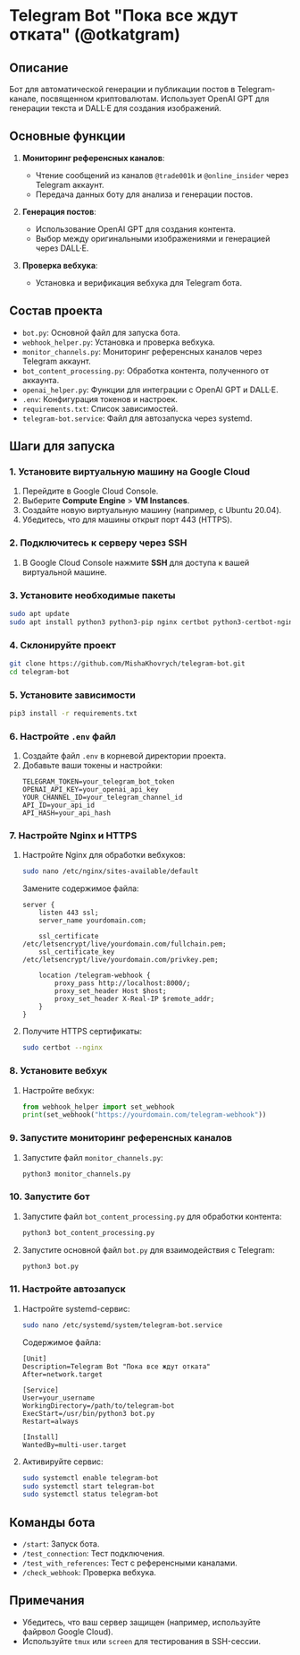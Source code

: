 # Telegram Bot "Пока все ждут отката" (@otkatgram)

## Описание
Бот для автоматической генерации и публикации постов в Telegram-канале, посвященном криптовалютам. Использует OpenAI GPT для генерации текста и DALL·E для создания изображений.

## Основные функции
1. **Мониторинг референсных каналов**:
   - Чтение сообщений из каналов `@trade001k` и `@online_insider` через Telegram аккаунт.
   - Передача данных боту для анализа и генерации постов.
   
2. **Генерация постов**:
   - Использование OpenAI GPT для создания контента.
   - Выбор между оригинальными изображениями и генерацией через DALL·E.

3. **Проверка вебхука**:
   - Установка и верификация вебхука для Telegram бота.

## Состав проекта
- `bot.py`: Основной файл для запуска бота.
- `webhook_helper.py`: Установка и проверка вебхука.
- `monitor_channels.py`: Мониторинг референсных каналов через Telegram аккаунт.
- `bot_content_processing.py`: Обработка контента, полученного от аккаунта.
- `openai_helper.py`: Функции для интеграции с OpenAI GPT и DALL·E.
- `.env`: Конфигурация токенов и настроек.
- `requirements.txt`: Список зависимостей.
- `telegram-bot.service`: Файл для автозапуска через systemd.

## Шаги для запуска

### 1. Установите виртуальную машину на Google Cloud
1. Перейдите в Google Cloud Console.
2. Выберите **Compute Engine** > **VM Instances**.
3. Создайте новую виртуальную машину (например, с Ubuntu 20.04).
4. Убедитесь, что для машины открыт порт 443 (HTTPS).

### 2. Подключитесь к серверу через SSH
1. В Google Cloud Console нажмите **SSH** для доступа к вашей виртуальной машине.

### 3. Установите необходимые пакеты
```bash
sudo apt update
sudo apt install python3 python3-pip nginx certbot python3-certbot-nginx git
```

### 4. Склонируйте проект
```bash
git clone https://github.com/MishaKhovrych/telegram-bot.git
cd telegram-bot
```

### 5. Установите зависимости
```bash
pip3 install -r requirements.txt
```

### 6. Настройте `.env` файл
1. Создайте файл `.env` в корневой директории проекта.
2. Добавьте ваши токены и настройки:
   ```
   TELEGRAM_TOKEN=your_telegram_bot_token
   OPENAI_API_KEY=your_openai_api_key
   YOUR_CHANNEL_ID=your_telegram_channel_id
   API_ID=your_api_id
   API_HASH=your_api_hash
   ```

### 7. Настройте Nginx и HTTPS
1. Настройте Nginx для обработки вебхуков:
   ```bash
   sudo nano /etc/nginx/sites-available/default
   ```
   Замените содержимое файла:
   ```
   server {
       listen 443 ssl;
       server_name yourdomain.com;

       ssl_certificate /etc/letsencrypt/live/yourdomain.com/fullchain.pem;
       ssl_certificate_key /etc/letsencrypt/live/yourdomain.com/privkey.pem;

       location /telegram-webhook {
           proxy_pass http://localhost:8000/;
           proxy_set_header Host $host;
           proxy_set_header X-Real-IP $remote_addr;
       }
   }
   ```
2. Получите HTTPS сертификаты:
   ```bash
   sudo certbot --nginx
   ```

### 8. Установите вебхук
1. Настройте вебхук:
   ```python
   from webhook_helper import set_webhook
   print(set_webhook("https://yourdomain.com/telegram-webhook"))
   ```

### 9. Запустите мониторинг референсных каналов
1. Запустите файл `monitor_channels.py`:
   ```bash
   python3 monitor_channels.py
   ```

### 10. Запустите бот
1. Запустите файл `bot_content_processing.py` для обработки контента:
   ```bash
   python3 bot_content_processing.py
   ```
2. Запустите основной файл `bot.py` для взаимодействия с Telegram:
   ```bash
   python3 bot.py
   ```

### 11. Настройте автозапуск
1. Настройте systemd-сервис:
   ```bash
   sudo nano /etc/systemd/system/telegram-bot.service
   ```
   Содержимое файла:
   ```
   [Unit]
   Description=Telegram Bot "Пока все ждут отката"
   After=network.target

   [Service]
   User=your_username
   WorkingDirectory=/path/to/telegram-bot
   ExecStart=/usr/bin/python3 bot.py
   Restart=always

   [Install]
   WantedBy=multi-user.target
   ```
2. Активируйте сервис:
   ```bash
   sudo systemctl enable telegram-bot
   sudo systemctl start telegram-bot
   sudo systemctl status telegram-bot
   ```

## Команды бота
- `/start`: Запуск бота.
- `/test_connection`: Тест подключения.
- `/test_with_references`: Тест с референсными каналами.
- `/check_webhook`: Проверка вебхука.

## Примечания
- Убедитесь, что ваш сервер защищен (например, используйте файрвол Google Cloud).
- Используйте `tmux` или `screen` для тестирования в SSH-сессии.